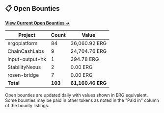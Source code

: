 ## 📋 Open Bounties

**[View Current Open Bounties →](/bounties/all.md)**

| Project | Count | Value |
|----------|-------|-------|
| ergoplatform | 84 | 36,060.92 ERG |
| ChainCashLabs | 9 | 24,704.76 ERG |
| input-output-hk | 1 | 394.78 ERG |
| StabilityNexus | 2 | 0.00 ERG |
| rosen-bridge | 7 | 0.00 ERG |
| **Total** | **103** | **61,160.46 ERG** |

Open bounties are updated daily with values shown in ERG equivalent. Some bounties may be paid in other tokens as noted in the "Paid in" column of the bounty listings.
